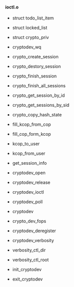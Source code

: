 

#### ioctl.o

* struct todo_list_item
* struct locked_list
* struct crypto_priv

* cryptodev_wq

* crypto_create_session
* crypto_destory_session
* crypto_finish_session
* crypto_finish_all_sessions
* crypto_get_session_by_id
* crypto_get_sessions_by_sid
* crypto_copy_hash_state

* fill_kcop_from_cop
* fill_cop_form_kcop
* kcop_to_user
* kcop_from_user

* get_session_info

* cryptodev_open
* cryptodev_release
* cryptodev_ioctl
* cryptodev_poll

* cryptodev
* crypto_dev_fops
* cryptodev_deregister

* cryptodev_verbosity
* verbosity_ctl_dir
* verbosity_ctl_root

* init_cryptodev
* exit_cryptodev


